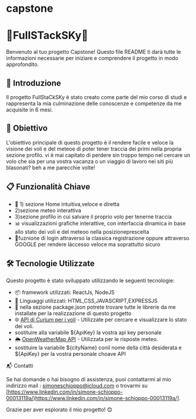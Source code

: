 # capstone
# 🌟FullSTackSKy🌟

Benvenuto al tuo progetto Capstone! Questo file README ti darà tutte le informazioni necessarie per iniziare e comprendere il progetto in modo approfondito.

## 🚀 Introduzione

Il progetto FullStaCkSKy è stato creato come parte del mio corso di studi e rappresenta la mia culminazione delle conoscenze e competenze da me acquisite in 6 mesi.



## 🎯 Obiettivo

L'obiettivo principale di questo progetto è  il  rendere facile e veloce la visione dei voli e del meteoe di poter tener traccia dei primi nella propria sezione profilo.
vi è mai capitato di perdere sin troppo tempo nel cercare un volo che sia per una vostra vacanza o un viaggio di lavoro nei siti più blasonati? beh a me parecchie volte!


## 📋 Funzionalità Chiave

- 📂 1) sezione Home intuitiva,veloce e diretta
- 2)sezione meteo interattiva
- 3)sezione profilo in cui salvare il proprio volo per tenerne traccia
- 📊 visualizzazioni grafiche interattive, con interfaccia dinamica in base allo stato dei voli e del meteoo nella posizioneprescelta
- 📝fuznione di login attraverso la classica registrazione oppure attraverso GOOGLE per rendere láccesso veloce ma soprattutto sicuro

## 🛠️ Tecnologie Utilizzate

Questo progetto è stato sviluppato utilizzando le seguenti tecnologie:

- 📦 framework utilizzati: ReactJs, NodeJS
- 🐍 Linguaggi utilizzati: HTML,CSS,JAVASCRIPT,EXPRESSJS
- 💾 nella sezione package.json potrete trovare tutte le librerie da me installate per la realizzazione di questo progetto
- 🌐 [API di Curium per i voli](https://api.flightstats.com/flex/flightstatus/rest/v2/json/flight/status/${carrier}/${flightNumber}/arr/${formattedDate}?appId=5a041ee5&appKey=${ApiKey}=false) - Utilizzate per cercare e visualizzare lo stato dei voli.
- sostituire alla variabile ${ApiKey} la vostra api key personale
- 🌦️ [OpenWeatherMap API]([https://openweathermap.org/api](https://api.openweathermap.org/data/2.5/weather?q=${cityName}&appid=${ApiKey})) - Utilizzata per le risposte meteo.
-  sostituire la variabile ${cityName} conil nome della città desiderata e ${ApiKey} per la vostra personale choave API

📬 Contatti

Se hai domande o hai bisogno di assistenza, puoi contattarmi al mio indirizzo mail : simoneschioppo@icloud.com o trovarmi su [https://www.linkedin.com/in/simone-schioppo-00013119a/)https://www.linkedin.com/in/simone-schioppo-00013119a/].

Grazie per aver esplorato il mio progetto! 😊


